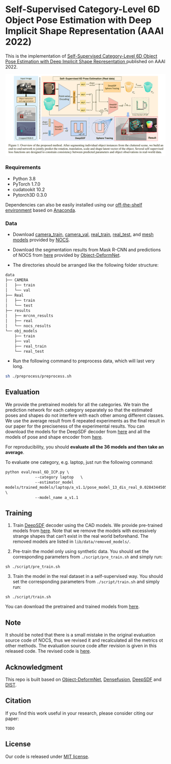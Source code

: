 # Self-Supervised Category-Level 6D Object Pose Estimation with Deep Implicit Shape Representation (AAAI 2022)
This is the implementation of  [Self-Supervised Category-Level 6D Object Pose Estimation with Deep Implicit Shape Representation ](https://www.aaai.org/AAAI22Papers/AAAI-3056.PengW.pdf) published on AAAI 2022.

![architecture](figures/figure1.png)

### Requirements
* Python 3.8
* PyTorch 1.7.0
* cudatookit 10.2
* Pytorch3D 0.3.0

Dependencies can also be easily installed using our [off-the-shelf environment](https://drive.google.com/file/d/16C3rN3Py70IfeByTf6Ge5_V0-5sqUMTT/view?usp=sharing) based on [Anaconda](https://www.anaconda.com/).


### Data
- Download [camera_train](http://download.cs.stanford.edu/orion/nocs/camera_train.zip), [camera_val](http://download.cs.stanford.edu/orion/nocs/camera_val25K.zip), [real_train](http://download.cs.stanford.edu/orion/nocs/real_train.zip), [real_test](http://download.cs.stanford.edu/orion/nocs/real_test.zip), and [mesh models](http://download.cs.stanford.edu/orion/nocs/obj_models.zip) provided by [NOCS](https://github.com/hughw19/NOCS_CVPR2019).

- Download the segmentation results from Mask R-CNN and predictions of NOCS from [here](https://drive.google.com/file/d/1p72NdY4Bie_sra9U8zoUNI4fTrQZdbnc/view?usp=sharing) provided by [Object-DeformNet](https://github.com/mentian/object-deformnet).

- The directories should be arranged like the following folder structure:
```
data
├── CAMERA
│   ├── train
│   └── val
├── Real
│   ├── train
│   └── test
├── results
│   ├── mrcnn_results
│   ├── real
│   └── nocs_results
└── obj_models
    ├── train
    ├── val
    ├── real_train
    └── real_test
```

- Run the following command to preprocess data, which will last very long.

```bash
sh ./preprocess/preprocess.sh
```

## Evaluation
We provide the pretrained models for all the categories. We train the prediction network for each category separately so that the estimated poses and shapes do not interfere with each other among different classes. We use the average result from 6 repeated experiments as the final result in our paper for the preciseness of the experimental results. You can download the models for the DeepSDF decoder from [here](https://drive.google.com/file/d/17z1U9kP_Vu1yVpHb_JGedINDNVsQOTka/view?usp=sharing) and all the models of pose and shape encoder from [here](https://drive.google.com/file/d/17z1U9kP_Vu1yVpHb_JGedINDNVsQOTka/view?usp=sharing). 

For reproducibility, you should **evaluate all the 36 models and then take an average**.

To evaluate one category, e.g. laptop, just run the following command:
```
python eval/eval_6D_ICP.py \
             --category laptop   \
             --estimator_model models/trained_models/laptop/a_v1.1/pose_model_13_dis_real_0.028434450540386583.pth \
             --model_name a_v1.1
```

## Training
1. Train [DeepSDF](https://github.com/facebookresearch/DeepSDF) decoder using the CAD models. We provide pre-trained models from [here](https://drive.google.com/file/d/17z1U9kP_Vu1yVpHb_JGedINDNVsQOTka/view?usp=sharing). Note that we remove the models with excessively strange shapes that can’t exist in the real world beforehand. The removed models are listed in `lib/data/removed_models/`. 

2. Pre-train the model only using synthetic data. You should set the corresponding parameters from `./script/pre_train.sh` and simply run:
```
sh ./script/pre_train.sh
```

3. Train the model in the real dataset in a self-supervised way. You should set the corresponding parameters from `./script/train.sh` and simply run:
```
sh ./script/train.sh
```

You can download the pretrained and trained models from [here](https://drive.google.com/file/d/17z1U9kP_Vu1yVpHb_JGedINDNVsQOTka/view?usp=sharing). 

## Note
It should be noted that there is a small mistake in the original evaluation source code of NOCS, thus we revised it and recalculated all the metrics ot other methods. The evaluation source code after revision is given in this released code. The revised code is [here](https://github.com/swords123/SSC-6D/blob/4896efd4777c0a36e68ee6ea985f322375c58a38/eval/utils.py#L115).


## Acknowledgment
This repo is built based on [Object-DeformNet](https://github.com/hughw19/NOCS_CVPR2019), [Densefusion](https://github.com/j96w/DenseFusion), [DeepSDF](https://github.com/facebookresearch/DeepSDF) and [DIST](https://github.com/B1ueber2y/DIST-Renderer).

## Citation
If you find this work useful in your research, please consider citing our paper:
```
TODO
```

## License
Our code is released under [MIT license](LICENSE).





